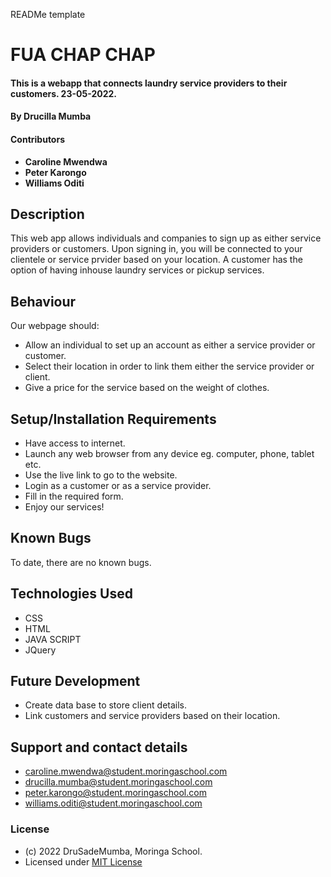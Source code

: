 READMe template

# FUA CHAP CHAP
#### This is a webapp that connects laundry service providers to their customers. 23-05-2022.
#### By **Drucilla Mumba**
#### Contributors
* **Caroline Mwendwa**
* **Peter Karongo**
* **Williams Oditi**
## Description
This web app allows individuals and companies to sign up as either service providers or customers. Upon signing in, you will be connected to your clientele or service prvider based on your location. A customer has the option of having inhouse laundry services or pickup services.
## Behaviour
Our webpage should:
* Allow an individual to set up an account as either a service provider or customer.
* Select their location in order to link them either the service provider or client.
* Give a price for the service based on the weight of clothes.
## Setup/Installation Requirements
* Have access to internet.
* Launch any web browser from any device eg. computer, phone, tablet etc.
* Use the live link to go to the website.
* Login as a customer or as a service provider.
* Fill in the required form.
* Enjoy our services!
## Known Bugs
To date, there are no known bugs.
## Technologies Used
* CSS
* HTML
* JAVA SCRIPT
* JQuery
## Future Development
* Create data base to store client details.
* Link customers and service providers based on their location.
## Support and contact details
* caroline.mwendwa@student.moringaschool.com
* drucilla.mumba@student.moringaschool.com
* peter.karongo@student.moringaschool.com
* williams.oditi@student.moringaschool.com
### License
* (c) 2022 DruSadeMumba, Moringa School.
* Licensed under [MIT License](LICENSE)

